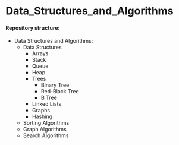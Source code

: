 # Data_Structures_and_Algorithms

#### Repository structure:


  - Data Structures and Algorithms:
    - Data Structures
      - Arrays
      - Stack
      - Queue
      - Heap
      - Trees
        - Binary Tree
        - Red-Black Tree
        - B Tree
      - Linked Lists
      - Graphs
      - Hashing
    - Sorting Algorithms
    - Graph Algorithms
    - Search Algorithms

